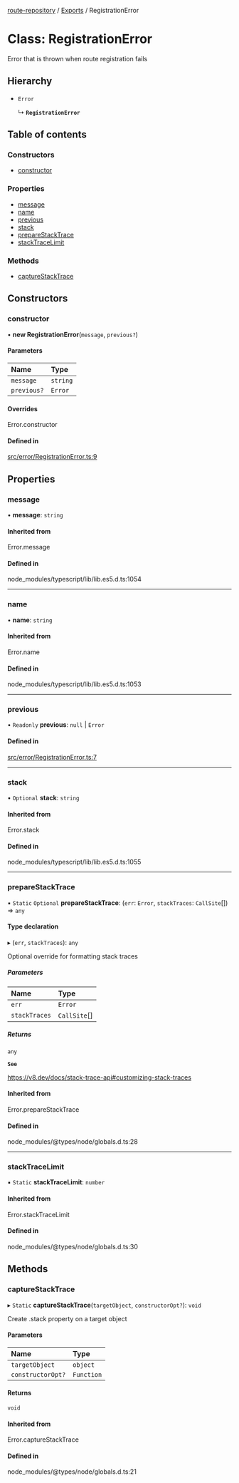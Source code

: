 [route-repository](../README.md) / [Exports](../modules.md) / RegistrationError

# Class: RegistrationError

Error that is thrown when route registration fails

## Hierarchy

- `Error`

  ↳ **`RegistrationError`**

## Table of contents

### Constructors

- [constructor](RegistrationError.md#constructor)

### Properties

- [message](RegistrationError.md#message)
- [name](RegistrationError.md#name)
- [previous](RegistrationError.md#previous)
- [stack](RegistrationError.md#stack)
- [prepareStackTrace](RegistrationError.md#preparestacktrace)
- [stackTraceLimit](RegistrationError.md#stacktracelimit)

### Methods

- [captureStackTrace](RegistrationError.md#capturestacktrace)

## Constructors

### constructor

• **new RegistrationError**(`message`, `previous?`)

#### Parameters

| Name | Type |
| :------ | :------ |
| `message` | `string` |
| `previous?` | `Error` |

#### Overrides

Error.constructor

#### Defined in

[src/error/RegistrationError.ts:9](https://github.com/nonetallt/front-to-back-router/blob/efe5427/src/error/RegistrationError.ts#L9)

## Properties

### message

• **message**: `string`

#### Inherited from

Error.message

#### Defined in

node_modules/typescript/lib/lib.es5.d.ts:1054

___

### name

• **name**: `string`

#### Inherited from

Error.name

#### Defined in

node_modules/typescript/lib/lib.es5.d.ts:1053

___

### previous

• `Readonly` **previous**: ``null`` \| `Error`

#### Defined in

[src/error/RegistrationError.ts:7](https://github.com/nonetallt/front-to-back-router/blob/efe5427/src/error/RegistrationError.ts#L7)

___

### stack

• `Optional` **stack**: `string`

#### Inherited from

Error.stack

#### Defined in

node_modules/typescript/lib/lib.es5.d.ts:1055

___

### prepareStackTrace

▪ `Static` `Optional` **prepareStackTrace**: (`err`: `Error`, `stackTraces`: `CallSite`[]) => `any`

#### Type declaration

▸ (`err`, `stackTraces`): `any`

Optional override for formatting stack traces

##### Parameters

| Name | Type |
| :------ | :------ |
| `err` | `Error` |
| `stackTraces` | `CallSite`[] |

##### Returns

`any`

**`See`**

https://v8.dev/docs/stack-trace-api#customizing-stack-traces

#### Inherited from

Error.prepareStackTrace

#### Defined in

node_modules/@types/node/globals.d.ts:28

___

### stackTraceLimit

▪ `Static` **stackTraceLimit**: `number`

#### Inherited from

Error.stackTraceLimit

#### Defined in

node_modules/@types/node/globals.d.ts:30

## Methods

### captureStackTrace

▸ `Static` **captureStackTrace**(`targetObject`, `constructorOpt?`): `void`

Create .stack property on a target object

#### Parameters

| Name | Type |
| :------ | :------ |
| `targetObject` | `object` |
| `constructorOpt?` | `Function` |

#### Returns

`void`

#### Inherited from

Error.captureStackTrace

#### Defined in

node_modules/@types/node/globals.d.ts:21
